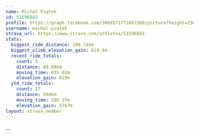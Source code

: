 ```yaml
---
name: Michał Piątek
id: 51596843
profile: https://graph.facebook.com/3089571771067360/picture?height=256&width=256
username: michal-piatek
strava_url: https://www.strava.com/athletes/51596843
stats:
  biggest_ride_distance: 109.74km
  biggest_climb_elevation_gain: 614.4m
  recent_ride_totals:
    count: 3
    distance: 88.68km
    moving_time: 03h 02m
    elevation_gain: 619m
  ytd_ride_totals:
    count: 17
    distance: 564km
    moving_time: 20h 37m
    elevation_gain: 5767m
layout: strava_member
--- 
```

...
